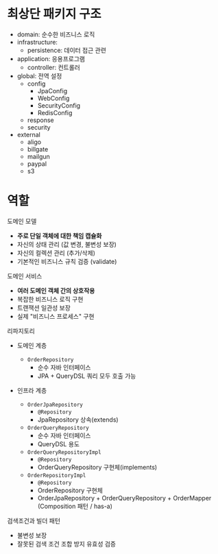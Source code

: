 # 최상단 패키지 구조

- domain: 순수한 비즈니스 로직
- infrastructure:
    - persistence: 데이터 접근 관련
- application: 응용프로그램
    - controller: 컨트롤러
- global: 전역 설정
    - config
        - JpaConfig
        - WebConfig
        - SecurityConfig
        - RedisConfig
    - response
    - security
- external
    - aligo
    - billgate
    - mailgun
    - paypal
    - s3

# 역할

도메인 모델

- **주로 단일 객체에 대한 책임 캡슐화**
- 자신의 상태 관리 (값 변경, 불변성 보장)
- 자신의 컬렉션 관리 (추가/삭제)
- 기본적인 비즈니스 규칙 검증 (validate)

도메인 서비스

- **여러 도메인 객체 간의 상호작용**
- 복잡한 비즈니스 로직 구현
- 트랜잭션 일관성 보장
- 실제 "비즈니스 프로세스" 구현

리파지토리

- 도메인 계층
    - `OrderRepository`
        - 순수 자바 인터페이스
        - JPA + QueryDSL 쿼리 모두 호출 가능

- 인프라 계층
    - `OrderJpaRepository`
        - `@Repository`
        - JpaRepository 상속(extends)
    - `OrderQueryRepository`
        - 순수 자바 인터페이스
        - QueryDSL 용도
    - `OrderQueryRepositoryImpl`
        - `@Repository`
        - OrderQueryRepository 구현체(implements)
    - `OrderRepositoryImpl`
        - `@Repository`
        - OrderRepository 구현체
        - OrderJpaRepository + OrderQueryRepository + OrderMapper (Composition 패턴 / has-a)

검색조건과 빌더 패턴

- 불변성 보장
- 잘못된 검색 조건 조합 방지 유효성 검증

